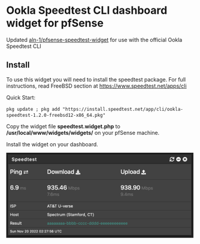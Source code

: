 # Ookla Speedtest CLI dashboard widget for pfSense

Updated [aln-1/pfsense-speedtest-widget](https://github.com/aln-1/pfsense-speedtest-widget) for use with the official Ookla Speedtest CLI

## Install

To use this widget you will need to install the speedtest package. For full instructions, read FreeBSD section at https://www.speedtest.net/apps/cli

Quick Start:
```
pkg update ; pkg add "https://install.speedtest.net/app/cli/ookla-speedtest-1.2.0-freebsd12-x86_64.pkg"
```

Copy the widget file **speedtest.widget.php** to **/usr/local/www/widgets/widgets/** on your pfSense machine.

Install the widget on your dashboard.

<img alt="Speedtest Widgest Screenshot" width="500px" src="speedtest-widget.png" />
